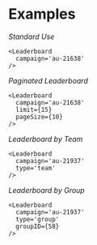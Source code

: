 # Examples

*Standard Use*
```
<Leaderboard
  campaign='au-21638'
/>
```

*Paginated Leaderboard*

```
<Leaderboard
  campaign='au-21638'
  limit={15}
  pageSize={10}
/>
```

*Leaderboard by Team*

```
<Leaderboard
  campaign='au-21937'
  type='team'
/>
```

*Leaderboard by Group*

```
<Leaderboard
  campaign='au-21937'
  type='group'
  groupID={58}
/>
```
